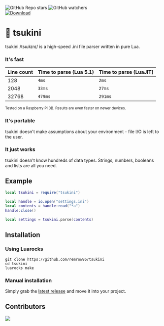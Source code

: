 ![GitHub Repo stars](https://img.shields.io/github/stars/remrow86/tsukini?style=flat-square&logo=macys&logoColor=white)
![GitHub watchers](https://img.shields.io/github/watchers/remrow86/tsukini?style=flat-square&logo=github&logoColor=white)  
<a href="https://github.com/remrow86/tsukini/releases/latest"><img alt="Download" src="https://img.shields.io/badge/download-gray?style=for-the-badge&logo=docusign&logoColor=white"></a>

# 🥒 tsukini
tsukini /tsɯkɪnɪ/ is a high-speed .ini file parser written in pure Lua.
### It's fast
| Line count | Time to parse (Lua 5.1) | Time to parse (LuaJIT) |
| ---------- | ----------------------- | ---------------------- |
| 128        | `4ms`                   | `2ms`                  |
| 2048       | `33ms`                  | `27ms`                 |
| 32768      | `479ms`                 | `291ms`                |

<sup>Tested on a Raspberry Pi 3B. Results are even faster on newer devices.</sup>

### It's portable
tsukini doesn't make assumptions about your environment - file I/O is left to the user.
### It just works
tsukini doesn't know hundreds of data types. Strings, numbers, booleans and lists are all you need.
## Example
```lua
local tsukini = require("tsukini")

local handle = io.open("settings.ini")
local contents = handle:read("*a")
handle:close()

local settings = tsukini.parse(contents)
```
## Installation
### Using Luarocks
```shell
git clone https://github.com/remrow86/tsukini
cd tsukini
luarocks make
```
### Manual installation
Simply grab the [latest release](https://github.com/remrow86/tsukini/releases/latest) and move it into your project.

## Contributors
<a href = "https://github.com/remrow86/tsukini/graphs/contributors"><img src = "https://contrib.rocks/image?repo=remrow86/tsukini"/></a>
